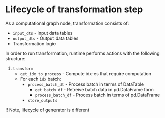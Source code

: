 # Lifecycle of transformation step

As a computational graph node, transformation consists of:

* `input_dts` - Input data tables
* `output_dts` - Output data tables
* Transformation logic

In order to run transformation, runtime performs actions with the following
structure:

1. `transform`
    * `get_idx_to_process` - Compute idx-es that require computation
    * For each `idx` batch:
        * `process_batch_dt` - Process batch in terms of DataTable
            * `get_batch_df` - Retreive batch data in pd.DataFrame form
            * `process_batch_df` - Process batch in terms of pd.DataFrame
        * `store_outputs`

!! Note, lifecycle of generator is different

